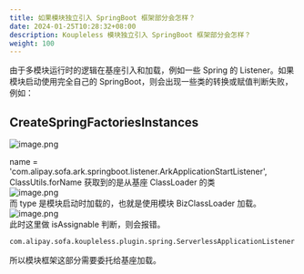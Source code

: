 ```yaml
---
title: 如果模块独立引入 SpringBoot 框架部分会怎样？
date: 2024-01-25T10:28:32+08:00
description: Koupleless 模块独立引入 SpringBoot 框架部分会怎样？
weight: 100
---
```


由于多模块运行时的逻辑在基座引入和加载，例如一些 Spring 的 Listener。如果模块启动使用完全自己的 SpringBoot，则会出现一些类的转换或赋值判断失败，例如：

## CreateSpringFactoriesInstances
![image.png](https://intranetproxy.alipay.com/skylark/lark/0/2023/png/149473/1695020207040-788742b8-a1b1-4dc8-8ac2-f0675cf070d5.png#clientId=ufd4bb4ce-38f3-4&from=paste&height=280&id=EvWYQ&originHeight=560&originWidth=2778&originalType=binary&ratio=2&rotation=0&showTitle=false&size=201445&status=done&style=none&taskId=u342062f0-1d50-4344-9990-2377b42e6ca&title=&width=1389)

name = 'com.alipay.sofa.ark.springboot.listener.ArkApplicationStartListener', ClassUtils.forName 获取到的是从基座 ClassLoader 的类<br />![image.png](https://intranetproxy.alipay.com/skylark/lark/0/2023/png/149473/1695020357927-660e3462-1bd7-4ede-9955-541b63caf650.png#clientId=ufd4bb4ce-38f3-4&from=paste&height=308&id=DwdJg&originHeight=616&originWidth=1786&originalType=binary&ratio=2&rotation=0&showTitle=false&size=132500&status=done&style=none&taskId=u870534d8-591d-4685-bdef-19aeb287535&title=&width=893)<br />而 type 是模块启动时加载的，也就是使用模块 BizClassLoader 加载。<br />![image.png](https://intranetproxy.alipay.com/skylark/lark/0/2023/png/149473/1695020334793-d8be43cc-b791-4aef-bb75-b8c890cbe82c.png#clientId=ufd4bb4ce-38f3-4&from=paste&height=400&id=q2juJ&originHeight=800&originWidth=1612&originalType=binary&ratio=2&rotation=0&showTitle=false&size=165924&status=done&style=none&taskId=u52077367-d352-49fc-9d49-a6ac0cf539b&title=&width=806)<br />此时这里做 isAssignable 判断，则会报错。
```xml
com.alipay.sofa.koupleless.plugin.spring.ServerlessApplicationListener is not assignable to interface org.springframework.context.ApplicationListener
```

所以模块框架这部分需要委托给基座加载。


<br/>
<br/>
